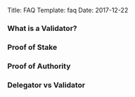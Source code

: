 Title: FAQ
Template: faq
Date: 2017-12-22


<script src="https://ajax.googleapis.com/ajax/libs/jquery/2.1.4/jquery.min.js"></script>
<script>
  $(document).ready(function(){
  	  $('.faq').click(function(a,b){
      $(this).next('p').slideToggle('medium')
    })
  });
</script>

<h3 class="faq">
What is a Validator?
<i class="fa fa-angle-down drop-down-icon" aria-hidden="true"></i></h3>

<p style="display:none">
	The role of validators is to run a full-node and participate in consensus by broadcasting votes which contain cryptographic signatures signed by their private key. Validators commit new blocks in the blockchain and receive rewards in exchange for their work. They must also participate in governance by voting on proposals. Validators are weighted according to their total stake.
</p>


<h3 class="faq">
Proof of Stake
<i class="fa fa-angle-down drop-down-icon" aria-hidden="true"></i></h3>

<p style="display:none">
	Proof of Stake (PoS) is a category of consensus algorithms for public blockchains that depend on a validator's economic stake in the network. In PoS-based public blockchains, a set of validators take turns proposing and voting on the next block, and the weight of each validator's vote depends on the size of its deposit (i.e. stake). Advantages of PoS include security, reduced risk of centralization, and energy efficiency. Transaction validators receive rewards in proportion to the amount of their “stake” in the network.
</p>

<h3 class="faq">
Proof of Authority 
<i class="fa fa-angle-down drop-down-icon" aria-hidden="true"></i></h3>

<p style="display:none">
	Proof of Authority (PoA) is a category of consensus algorithms for public blockchains that delivers instant transactions through a consensus mechanism based on identity as a stake. In PoA-based networks, transactions and blocks are validated by approved accounts, known as validators. Validators run software allowing them to put transactions in blocks. The process is automated and does not require validators to be constantly monitoring their computers. It, however, does require maintaining the computer (the node) uncompromised. 
<p>


<h3 class="faq">
Delegator vs Validator
<i class="fa fa-angle-down drop-down-icon" aria-hidden="true"></i></h3>

<p style="display:none">
	A validator has an active key involved in signing votes in the consensus protocol. A validator must also have some tokens in a security deposit. Since there will only be a limitted number of validators, other token holders can delegate to the validators, thereby contributing to the economic security of the system by putting their funds on the line if the validator misbehaves. In return, they earn a share of the transaction fees and any inflationary rewards.
	<br><br>
	Delegators are never validators. If a validator wishes to delegate, they need to do so with their free and unbonded tokens.
</p>



